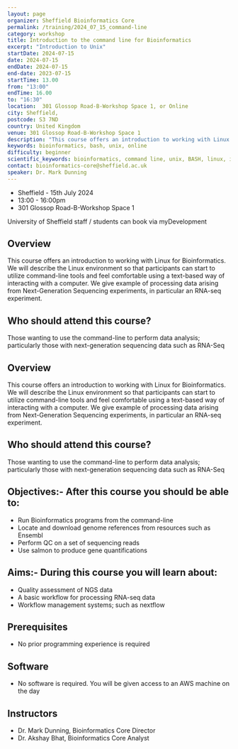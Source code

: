```yaml
---
layout: page
organizer: Sheffield Bioinformatics Core
permalink: /training/2024_07_15_command-line
category: workshop
title: Introduction to the command line for Bioinformatics
excerpt: "Introduction to Unix"
startDate: 2024-07-15
date: 2024-07-15
endDate: 2024-07-15
end-date: 2023-07-15
startTime: 13.00
from: "13:00"
endTime: 16.00
to: "16:30"
location:  301 Glossop Road-B-Workshop Space 1, or Online
city: Sheffield,
postcode: S3 7ND
country: United Kingdom
venue: 301 Glossop Road-B-Workshop Space 1
description: "This course offers an introduction to working with Linux. We will describe the Linux environment so that participants can start to utilize command-line tools and feel comfortable using a text-based way of interacting with a computer. We will use a case study of dealing with next-generation sequencing data"
keywords: bioinformatics, bash, unix, online
difficulty: beginner
scientific_keywords: bioinformatics, command line, unix, BASH, linux, informatics
contact: bioinformatics-core@sheffield.ac.uk
speaker: Dr. Mark Dunning
---
```


- Sheffield - 15th July 2024
- 13:00 - 16:00pm
- 301 Glossop Road-B-Workshop Space 1

University of Sheffield staff / students can book via myDevelopment


## Overview

This course offers an introduction to working with Linux for Bioinformatics. We will describe the Linux environment so that participants can start to utilize command-line tools and feel comfortable using a text-based way of interacting with a computer. We give example of processing data arising from Next-Generation Sequencing experiments, in particular an RNA-seq experiment.



## Who should attend this course?

Those wanting to use the command-line to perform data analysis; particularly those with next-generation sequencing data such as RNA-Seq

## Overview

This course offers an introduction to working with Linux for Bioinformatics. We will describe the Linux environment so that participants can start to utilize command-line tools and feel comfortable using a text-based way of interacting with a computer. We give example of processing data arising from Next-Generation Sequencing experiments, in particular an RNA-seq experiment.

## Who should attend this course?

Those wanting to use the command-line to perform data analysis; particularly those with next-generation sequencing data such as RNA-Seq

## Objectives:- After this course you should be able to:

- Run Bioinformatics programs from the command-line
- Locate and download genome references from resources such as Ensembl
- Perform QC on a set of sequencing reads
- Use salmon to produce gene quantifications


## Aims:- During this course you will learn about:

- Quality assessment of NGS data
- A basic workflow for processing RNA-seq data
- Workflow management systems; such as nextflow


## Prerequisites

- No prior programming experience is required

## Software

- No software is required. You will be given access to an AWS machine on the day

## Instructors

- Dr. Mark Dunning, Bioinformatics Core Director
- Dr. Akshay Bhat, Bioinformatics Core Analyst

